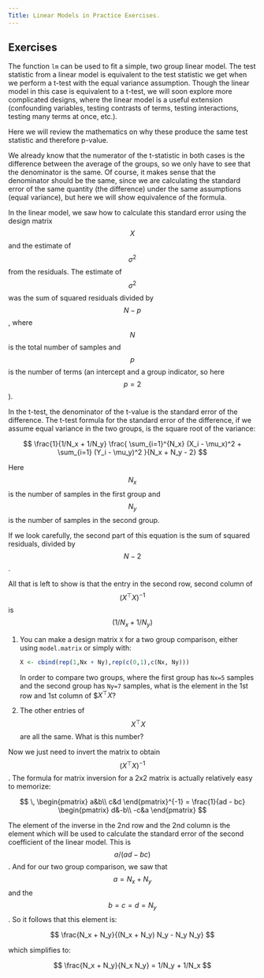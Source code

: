 ```yaml
---
Title: Linear Models in Practice Exercises.
---
```


## Exercises

The function `lm` can be used to fit a simple, two group linear model. The test statistic from a linear model is equivalent to the test statistic we get when we perform a t-test with the equal variance assumption. Though the linear model in this case is equivalent to a t-test, we will soon explore more complicated designs, where the linear model is a useful extension (confounding variables, testing contrasts of terms, testing interactions, testing many terms at once, etc.).

Here we will review the mathematics on why these produce the same test statistic and therefore p-value.

We already know that the numerator of the t-statistic in both cases is the difference between the average of the groups, so we only have to see that the denominator is the same. Of course, it makes sense that the denominator should be the same, since we are calculating the standard error of the same quantity (the difference) under the same assumptions (equal variance), but here we will show equivalence of the formula.

In the linear model, we saw how to calculate this standard error using the design matrix $$X$$ and the estimate of $$\sigma^2$$ from the residuals. The estimate of $$\sigma^2$$ was the sum of squared residuals divided by $$N - p$$, where $$N$$ is the total number of samples and $$p$$ is the number of terms (an intercept and a group indicator, so here $$p=2$$).

In the t-test, the denominator of the t-value is the standard error of the difference. The t-test formula for the standard error of the difference, if we assume equal variance in the two groups, is the square root of the variance:

$$ \frac{1}{1/N_x + 1/N_y}  
\frac{  \sum_{i=1}^{N_x} (X_i - \mu_x)^2  + \sum_{i=1} (Y_i - \mu_y)^2  }{N_x + N_y - 2}
$$


Here $$N_x$$ is the number of samples in the first group and $$N_y$$ is the number of samples in the second group.

If we look carefully, the second part of this equation is the sum of squared residuals, divided by $$N - 2$$.

All that is left to show is that the entry in the second row, second column of $$(X^\top X)^{-1}$$ is  $$(1/N_x + 1/N_y)$$

1. You can make a design matrix `X` for a two group comparison, either using `model.matrix` or simply with:

    
    ```r
    X <- cbind(rep(1,Nx + Ny),rep(c(0,1),c(Nx, Ny)))
    ```

    In order to compare two groups, where the first group has `Nx=5` samples and the second group has `Ny=7` samples, what is the element in the 1st row and 1st column of $$X^\top X$?




2. The other entries of $$X^\top X$$ are all the same. What is this number?



Now we just need to invert the matrix to obtain $$(X^\top X)^{-1}$$. The formula for matrix inversion for a 2x2 matrix is actually relatively easy to memorize:

$$ \,
\begin{pmatrix}
a&b\\
c&d
\end{pmatrix}^{-1} = \frac{1}{ad - bc}
\begin{pmatrix}
d&-b\\
-c&a
\end{pmatrix}
$$

The element of the inverse in the 2nd row and the 2nd column is the element which will be used to calculate the standard error of the second coefficient of the linear model. This is $$a / (ad - bc) $$. And for our two group comparison, we saw that $$a = N_x + N_y$$ and the $$b = c = d = N_y$$. So it follows that this element is:

$$
\frac{N_x + N_y}{(N_x + N_y) N_y - N_y N_y}
$$

which simplifies to:

$$
\frac{N_x + N_y}{N_x N_y} = 1/N_y + 1/N_x
$$
